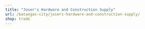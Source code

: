 ```yaml
---
title: "Joser's Hardware and Construction Supply"
url: /batangas-city/josers-hardware-and-construction-supply/
shop: trade
---
```

